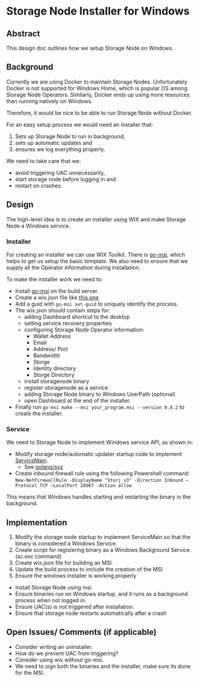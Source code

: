 # Storage Node Installer for Windows

## Abstract

This design doc outlines how we setup Storage Node on Windows.

## Background

Currently we are using Docker to maintain Storage Nodes.
Unfortunately Docker is not supported for Windows Home, which is popular OS among Storage Node Operators.
Similarly, Docker ends up using more resources than running natively on Windows.

Therefore, it would be nice to be able to run Storage Node without Docker.

For an easy setup process we would need an installer that:
1. Sets up Storage Node to run in background,
2. sets up automatic updates and
3. ensures we log everything properly.

We need to take care that we:
* avoid triggering UAC unnecessarily,
* start storage node before logging in and
* restart on crashes.

## Design

The high-level idea is to create an installer using WIX and make Storage Node a Windows service.

### Installer

For creating an installer we can use WIX Toolkit.
There is [go-msi](https://github.com/mh-cbon/go-msi), which helps to get us setup the basic template.
We also need to ensure that we supply all the Operator information during installation.

To make the installer work we need to:

* Install [go-msi](https://github.com/mh-cbon/go-msi) on the build server.
* Create a wix.json file like [this one](https://github.com/mh-cbon/go-msi/blob/master/wix.json)
* Add a guid with `go-msi set-guid` to uniquely identify the process.
* The wix.json should contain steps for:
  * adding Dashboard shortcut to the desktop
  * setting service recovery properties
  * configuring Storage Node Operator information:
       * Wallet Address
       * Email
       * Address/ Port
       * Bandwidth 
       * Storge
       * Identity directory
       * Storge Directory
  * install storagenode binary
  * register storagenode as a service
  * adding Storage Node binary to Windows UserPath (optional)  
  * open Dashboard at the end of the installer.
* Finally run `go-msi make --msi your_program.msi --version 0.0.2` to create the installer.

### Service

We need to Storage Node to implement Windows service API, as shown in:

* Modify storage node/automatic updater startup code to implement [ServiceMain](https://docs.microsoft.com/en-us/windows/win32/api/winsvc/nc-winsvc-lpservice_main_functiona).
   * See [golang/sys](https://github.com/golang/sys/blob/master/windows/svc/example/service.go)
* Create inbound firewall rule using the following Powershell command: `New-NetFirewallRule -DisplayName "Storj v3" -Direction Inbound –Protocol TCP –LocalPort 28967 -Action allow`

This means that Windows handles starting and restarting the binary in the background.

## Implementation

1) Modify the storage node startup to implement ServiceMain so that the binary is considered a Windows Service.
2) Create script for registering binary as a Windows Background Service. (sc.exc command)
3) Create wix.json file for building an MSI.
4) Update the build process to include the creation of the MSI. 
5) Ensure the windows installer is working properly
  * Install Storage Node using msi.
  * Ensure binaries run on Windows startup, and it runs as a background process when not logged in.
  * Ensure UAC(s) is not triggered after installation.
  * Ensure that storage node restarts automatically after a crash 

## Open Issues/ Comments (if applicable)

* Consider writing an uninstaller.
* How do we prevent UAC from triggering?
* Consider using wix without go-msi.
* We need to sign both the binaries and the installer, make sure its done for the MSI.
